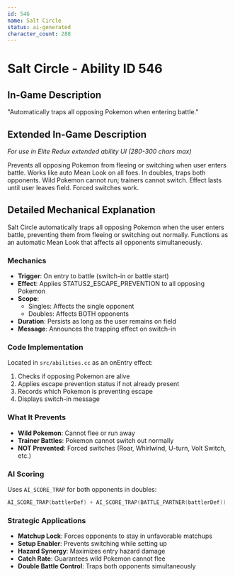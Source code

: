 ```yaml
---
id: 546
name: Salt Circle
status: ai-generated
character_count: 288
---
```


# Salt Circle - Ability ID 546

## In-Game Description
"Automatically traps all opposing Pokemon when entering battle."

## Extended In-Game Description
*For use in Elite Redux extended ability UI (280-300 chars max)*

Prevents all opposing Pokemon from fleeing or switching when user enters battle. Works like auto Mean Look on all foes. In doubles, traps both opponents. Wild Pokemon cannot run; trainers cannot switch. Effect lasts until user leaves field. Forced switches work.

## Detailed Mechanical Explanation

Salt Circle automatically traps all opposing Pokemon when the user enters battle, preventing them from fleeing or switching out normally. Functions as an automatic Mean Look that affects all opponents simultaneously.

### Mechanics
- **Trigger**: On entry to battle (switch-in or battle start)
- **Effect**: Applies STATUS2_ESCAPE_PREVENTION to all opposing Pokemon
- **Scope**:
  - Singles: Affects the single opponent
  - Doubles: Affects BOTH opponents
- **Duration**: Persists as long as the user remains on field
- **Message**: Announces the trapping effect on switch-in

### Code Implementation
Located in `src/abilities.cc` as an onEntry effect:
1. Checks if opposing Pokemon are alive
2. Applies escape prevention status if not already present
3. Records which Pokemon is preventing escape
4. Displays switch-in message

### What It Prevents
- **Wild Pokemon**: Cannot flee or run away
- **Trainer Battles**: Pokemon cannot switch out normally
- **NOT Prevented**: Forced switches (Roar, Whirlwind, U-turn, Volt Switch, etc.)

### AI Scoring
Uses `AI_SCORE_TRAP` for both opponents in doubles:
```c
AI_SCORE_TRAP(battlerDef) + AI_SCORE_TRAP(BATTLE_PARTNER(battlerDef))
```

### Strategic Applications
- **Matchup Lock**: Forces opponents to stay in unfavorable matchups
- **Setup Enabler**: Prevents switching while setting up
- **Hazard Synergy**: Maximizes entry hazard damage
- **Catch Rate**: Guarantees wild Pokemon cannot flee
- **Double Battle Control**: Traps both opponents simultaneously

